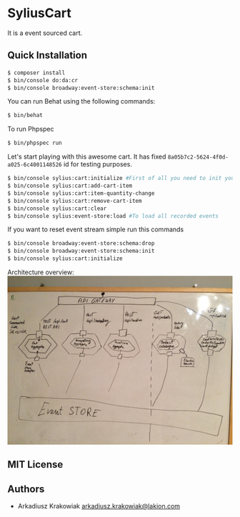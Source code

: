 # SyliusCart

It is a event sourced cart.

Quick Installation
------------------

```bash
$ composer install
$ bin/console do:da:cr
$ bin/console broadway:event-store:schema:init
```

You can run Behat using the following commands:

```bash
$ bin/behat
```

To run Phpspec

```bash
$ bin/phpspec run
```

Let's start playing with this awesome cart.
It has fixed `8a05b7c2-5624-4f0d-a025-6c4001148526` id for testing purposes.
```bash
$ bin/console sylius:cart:initialize #First of all you need to init your cart to get cart id
$ bin/console sylius:cart:add-cart-item
$ bin/console sylius:cart:item-quantity-change
$ bin/console sylius:cart:remove-cart-item
$ bin/console sylius:cart:clear
$ bin/console sylius:event-store:load #To load all recorded events
```

If you want to reset event stream simple run this commands
```bash
$ bin/console broadway:event-store:schema:drop
$ bin/console broadway:event-store:schema:init
$ bin/console sylius:cart:initialize
```

Architecture overview:
![alt tag](https://github.com/Arminek/Cart/raw/master/Architecture.jpg)


MIT License
-----------

Authors
-------

 - Arkadiusz Krakowiak arkadiusz.krakowiak@lakion.com
